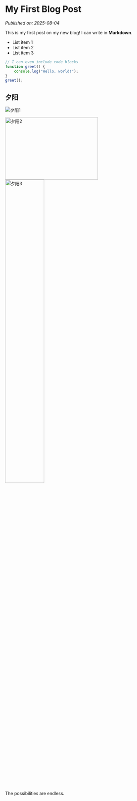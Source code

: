 # My First Blog Post
*Published on: 2025-08-04*

This is my first post on my new blog! I can write in **Markdown**.

- List item 1
- List item 2
- List item 3

```javascript
// I can even include code blocks
function greet() {
    console.log("Hello, world!");
}
greet();
```

## 夕阳
![夕阳1](posts/images/3dba94be.jpg)

<img src="posts/images/3dba94be.jpg" alt="夕阳2" width="300" height="200"/>

<img src="posts/images/3dba94be.jpg" alt="夕阳3" width="50%"/>

The possibilities are endless.
